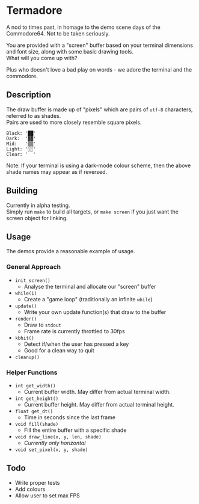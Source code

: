 # Termadore

A nod to times past, in homage to the demo scene days of the Commodore64.
Not to be taken seriously.

You are provided with a "screen" buffer based on your terminal dimensions and font size,
along with some basic drawing tools.  
What will you come up with?

Plus who doesn't love a bad play on words - we adore the terminal and the commodore.


## Description

The draw buffer is made up of "pixels" which are pairs of `utf-8` characters, referred to as shades.  
Pairs are used to more closely resemble square pixels.

```
Black: '██'
Dark:  '▓▓'
Mid:   '▒▒'
Light: '░░'
Clear: '  '
```
Note: If your terminal is using a dark-mode colour scheme, then the above shade names may appear as if reversed.


## Building

Currently in alpha testing.  
Simply run `make` to build all targets, or `make screen` if you just want the screen object for linking.


## Usage

The demos provide a reasonable example of usage.  

### General Approach

- `init_screen()`
  - Analyse the terminal and allocate our "screen" buffer
- `while(1)`
  - Create a "game loop" (traditionally an infinite `while`)
- `update()`
  - Write your own update function(s) that draw to the buffer
- `render()`
  - Draw to `stdout`
  - Frame rate is currently throttled to 30fps
- `kbhit()`
  - Detect if/when the user has pressed a key
  - Good for a clean way to quit
- `cleanup()`

### Helper Functions

- `int get_width()`
  - Current buffer width. May differ from actual terminal width.
- `int get_height()`
  - Current buffer height. May differ from actual terminal height.
- `float get_dt()`
  - Time in seconds since the last frame
- `void fill(shade)`
  - Fill the entire buffer with a specific shade
- `void draw_line(x, y, len, shade)`
  - _Currently only horizontal_
- `void set_pixel(x, y, shade)`


## Todo

- Write proper tests
- Add colours
- Allow user to set max FPS
